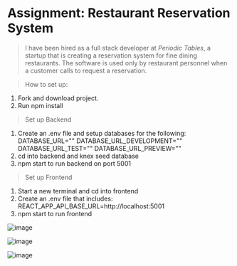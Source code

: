 # Assignment: Restaurant Reservation System

> I have been hired as a full stack developer at _Periodic Tables_, a startup that is creating a reservation system for fine dining restaurants.
> The software is used only by restaurant personnel when a customer calls to request a reservation.

> How to set up:
1. Fork and download project.
2. Run npm install

> Set up Backend
1. Create an .env file and setup databases for the following:
DATABASE_URL=""
DATABASE_URL_DEVELOPMENT=""
DATABASE_URL_TEST=""
DATABASE_URL_PREVIEW=""
2. cd into backend and knex seed database
3. npm start to run backend on port 5001

>Set up Frontend
1. Start a new terminal and cd into frontend
2. Create an .env file that includes:
REACT_APP_API_BASE_URL=http://localhost:5001
3. npm start to run frontend

![image](https://user-images.githubusercontent.com/76602007/199618071-e32cd08a-1640-4518-865f-c6897071fdd9.png)

![image](https://user-images.githubusercontent.com/76602007/199617971-c8605e8c-61c5-4ead-b766-5f6ae2dda90d.png)

![image](https://user-images.githubusercontent.com/76602007/199618019-e34276f2-9cc3-4b9e-ba09-d270803b11b2.png)
